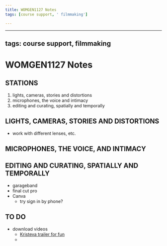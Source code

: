 ```yaml
---
title: WOMGEN1127 Notes
tags: [course support, ' filmmaking']

---
```


---
tags: course support, filmmaking
---

# WOMGEN1127 Notes

## STATIONS

1. lights, cameras, stories and distortions
2. microphones, the voice and intimacy
3. editing and curating, spatially and temporally

## LIGHTS, CAMERAS, STORIES AND DISTORTIONS

* work with different lenses, etc.


## MICROPHONES, THE VOICE, AND INTIMACY



## EDITING AND CURATING, SPATIALLY AND TEMPORALLY

* garageband
* final cut pro
* Canva
    * try sign in by phone?

## TO DO

* download videos
    * [Kristeva trailer for fun](https://www.youtube.com/watch?v=ww7oqHDEZTc)
    * 